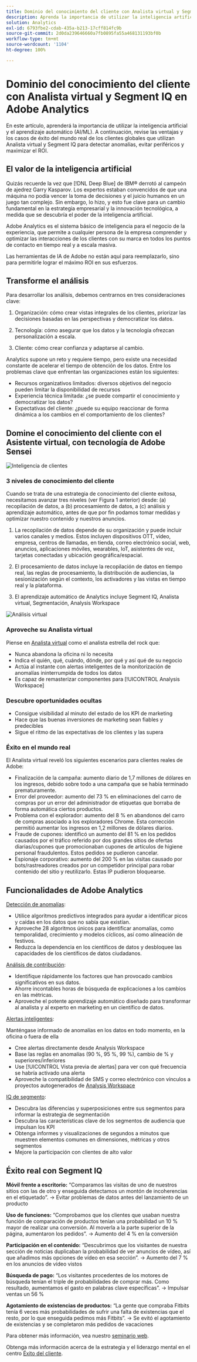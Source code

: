 ```yaml
---
title: Dominio del conocimiento del cliente con Analista virtual y Segment IQ
description: Aprenda la importancia de utilizar la inteligencia artificial y el aprendizaje automático (AI/ML). Vea las ventajas y aprenda de los casos de éxito del mundo real de los clientes globales que utilizan Analista virtual y Segment IQ para detectar anomalías, evitar periféricos y maximizar el ROI.
solution: Analytics
exl-id: 6793fbe2-cdab-435a-b213-17cff814fc9b
source-git-commit: 2d0da239646660a7fb0895fa55a468131193bf0b
workflow-type: tm+mt
source-wordcount: '1104'
ht-degree: 100%

---
```


# Dominio del conocimiento del cliente con Analista virtual y Segment IQ en Adobe Analytics

En este artículo, aprenderá la importancia de utilizar la inteligencia artificial y el aprendizaje automático (AI/ML). A continuación, revise las ventajas y los casos de éxito del mundo real de los clientes globales que utilizan Analista virtual y Segment IQ para detectar anomalías, evitar periféricos y maximizar el ROI.

## El valor de la inteligencia artificial

Quizás recuerde la vez que [!DNL Deep Blue] de IBM® derrotó al campeón de ajedrez Garry Kasparov. Los expertos estaban convencidos de que una máquina no podía vencer la toma de decisiones y el juicio humanos en un juego tan complejo. Sin embargo, lo hizo, y esto fue clave para un cambio fundamental en la estrategia empresarial y la innovación tecnológica, a medida que se descubría el poder de la inteligencia artificial.

Adobe Analytics es el sistema básico de inteligencia para el negocio de la experiencia, que permite a cualquier persona de la empresa comprender y optimizar las interacciones de los clientes con su marca en todos los puntos de contacto en tiempo real y a escala masiva.

Las herramientas de IA de Adobe no están aquí para reemplazarlo, sino para permitirle lograr el máximo ROI en sus esfuerzos.

## Transforme el análisis

Para desarrollar los análisis, debemos centrarnos en tres consideraciones clave:

1. Organización: cómo crear vistas integrales de los clientes, priorizar las decisiones basadas en las perspectivas y democratizar los datos.

1. Tecnología: cómo asegurar que los datos y la tecnología ofrezcan personalización a escala.

1. Cliente: cómo crear confianza y adaptarse al cambio.

Analytics supone un reto y requiere tiempo, pero existe una necesidad constante de acelerar el tiempo de obtención de los datos. Entre los problemas clave que enfrentan las organizaciones están los siguientes:

* Recursos organizativos limitados: diversos objetivos del negocio pueden limitar la disponibilidad de recursos
* Experiencia técnica limitada: ¿se puede compartir el conocimiento y democratizar los datos?
* Expectativas del cliente: ¿puede su equipo reaccionar de forma dinámica a los cambios en el comportamiento de los clientes?

## Domine el conocimiento del cliente con el Asistente virtual, con tecnología de Adobe Sensei

![Inteligencia de clientes](assets/customer-intelligence.png)

### 3 niveles de conocimiento del cliente

Cuando se trata de una estrategia de conocimiento del cliente exitosa, necesitamos avanzar tres niveles (ver Figura 1 anterior) desde: (a) recopilación de datos, a (b) procesamiento de datos, a (c) análisis y aprendizaje automático, antes de que por fin podamos tomar medidas y optimizar nuestro contenido y nuestros anuncios.

1. La recopilación de datos depende de su organización y puede incluir varios canales y medios. Estos incluyen dispositivos OTT, vídeo, empresa, centros de llamadas, en tienda, correo electrónico social, web, anuncios, aplicaciones móviles, wearables, IoT, asistentes de voz, tarjetas conectadas y ubicación geográfica/espacial.

1. El procesamiento de datos incluye la recopilación de datos en tiempo real, las reglas de procesamiento, la distribución de audiencias, la sesionización según el contexto, los activadores y las vistas en tiempo real y la plataforma.

1. El aprendizaje automático de Analytics incluye Segment IQ, Analista virtual, Segmentación, Analysis Workspace

![Análisis virtual](assets/virtual-analysis.png)

### Aproveche su Analista virtual

Piense en [Analista virtual](https://experienceleague.adobe.com/docs/analytics/analyze/analysis-workspace/virtual-analyst/overview.html?lang=es) como el analista estrella del rock que:

* Nunca abandona la oficina ni lo necesita
* Indica el quién, qué, cuándo, dónde, por qué y así qué de su negocio
* Actúa al instante con alertas inteligentes de la monitorización de anomalías ininterrumpida de todos los datos
* Es capaz de remasterizar componentes para [!UICONTROL Analysis Workspace]

### Descubre oportunidades ocultas

* Consigue visibilidad al minuto del estado de los KPI de marketing
* Hace que las buenas inversiones de marketing sean fiables y predecibles
* Sigue el ritmo de las expectativas de los clientes y las supera

### Éxito en el mundo real

El Analista virtual reveló los siguientes escenarios para clientes reales de Adobe:

* Finalización de la campaña: aumento diario de 1,7 millones de dólares en los ingresos, debido sobre todo a una campaña que se había terminado prematuramente.
* Error del proveedor: aumento del 73 % en eliminaciones del carro de compras por un error del administrador de etiquetas que borraba de forma automática ciertos productos.
* Problema con el explorador: aumento del 8 % en abandonos del carro de compras asociado a los exploradores Chrome. Esta corrección permitió aumentar los ingresos en 1,2 millones de dólares diarios.
* Fraude de cupones: identificó un aumento del 81 % en los pedidos causados por el tráfico referido por dos grandes sitios de ofertas diarias/cupones que promocionaban cupones de artículos de higiene personal fraudulentos. Estos pedidos se pudieron cancelar.
* Espionaje corporativo: aumento del 200 % en las visitas causado por bots/rastreadores creados por un competidor principal para robar contenido del sitio y reutilizarlo. Estas IP pudieron bloquearse.

## Funcionalidades de Adobe Analytics

[Detección de anomalías](https://experienceleague.adobe.com/docs/analytics/analyze/analysis-workspace/virtual-analyst/anomaly-detection/anomaly-detection.html?lang=es):

* Utilice algoritmos predictivos integrados para ayudar a identificar picos y caídas en los datos que no sabía que existían.
* Aproveche 28 algoritmos únicos para identificar anomalías, como temporalidad, crecimiento y modelos cíclicos, así como alineación de festivos.
* Reduzca la dependencia en los científicos de datos y desbloquee las capacidades de los científicos de datos ciudadanos.

[Análisis de contribución](https://experienceleague.adobe.com/docs/analytics/analyze/analysis-workspace/virtual-analyst/contribution-analysis/ca-tokens.html?lang=es):

* Identifique rápidamente los factores que han provocado cambios significativos en sus datos.
* Ahorre incontables horas de búsqueda de explicaciones a los cambios en las métricas.
* Aproveche el potente aprendizaje automático diseñado para transformar al analista y al experto en marketing en un científico de datos.

[Alertas inteligentes](https://experienceleague.adobe.com/docs/analytics/analyze/analysis-workspace/virtual-analyst/intelligent-alerts/intellligent-alerts.html?lang=es):

Manténgase informado de anomalías en los datos en todo momento, en la oficina o fuera de ella

* Cree alertas directamente desde Analysis Workspace
* Base las reglas en anomalías (90 %, 95 %, 99 %), cambio de % y superiores/inferiores
* Use [!UICONTROL Vista previa de alertas] para ver con qué frecuencia se habría activado una alerta
* Aproveche la compatibilidad de SMS y correo electrónico con vínculos a proyectos autogenerados de [Analysis Workspace](https://experienceleague.adobe.com/docs/analytics/analyze/analysis-workspace/home.html?lang=es)

[IQ de segmento](https://experienceleague.adobe.com/docs/analytics/analyze/analysis-workspace/segment-iq.html?lang=es):

* Descubra las diferencias y superposiciones entre sus segmentos para informar la estrategia de segmentación
* Descubra las características clave de los segmentos de audiencia que impulsan los KPI
* Obtenga informes y visualizaciones de segundos a minutos que muestren elementos comunes en dimensiones, métricas y otros segmentos
* Mejore la participación con clientes de alto valor

## Éxito real con Segment IQ

**Móvil frente a escritorio:** “Comparamos las visitas de uno de nuestros sitios con las de otro y enseguida detectamos un montón de incoherencias en el etiquetado”. → Evitar problemas de datos antes del lanzamiento de un producto

**Uso de funciones:** “Comprobamos que los clientes que usaban nuestra función de comparación de productos tenían una probabilidad un 10 % mayor de realizar una conversión. Al moverla a la parte superior de la página, aumentaron los pedidos”. → Aumento del 4 % en la conversión

**Participación en el contenido:** “Descubrimos que los visitantes de nuestra sección de noticias duplicaban la probabilidad de ver anuncios de vídeo, así que añadimos más opciones de vídeo en esa sección”. → Aumento del 7 % en los anuncios de vídeo vistos

**Búsqueda de pago:** “Los visitantes procedentes de los motores de búsqueda tenían el triple de probabilidades de comprar más. Como resultado, aumentamos el gasto en palabras clave específicas”. → Impulsar ventas un 56 %

**Agotamiento de existencias de productos:** “La gente que compraba Fitbits tenía 6 veces más probabilidades de sufrir una falta de existencias que el resto, por lo que enseguida pedimos más Fitbits”. → Se evitó el agotamiento de existencias y se completaron más pedidos de vacaciones

Para obtener más información, vea nuestro [seminario web](https://adobecustomersuccess.adobeconnect.com/pmetho6ivh68/).

Obtenga más información acerca de la estrategia y el liderazgo mental en el centro [Éxito del cliente](https://experienceleague.adobe.com/docs/customer-success/customer-success/overview.html?lang=es).